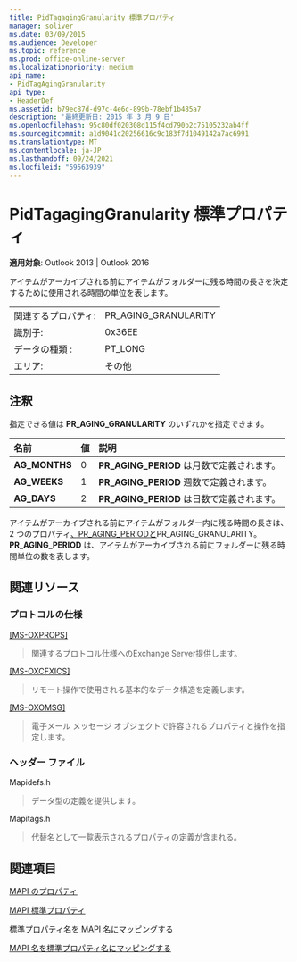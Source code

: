```yaml
---
title: PidTagagingGranularity 標準プロパティ
manager: soliver
ms.date: 03/09/2015
ms.audience: Developer
ms.topic: reference
ms.prod: office-online-server
ms.localizationpriority: medium
api_name:
- PidTagAgingGranularity
api_type:
- HeaderDef
ms.assetid: b79ec87d-d97c-4e6c-899b-78ebf1b485a7
description: '最終更新日: 2015 年 3 月 9 日'
ms.openlocfilehash: 95c80df020308d115f4cd790b2c75105232ab4ff
ms.sourcegitcommit: a1d9041c20256616c9c183f7d1049142a7ac6991
ms.translationtype: MT
ms.contentlocale: ja-JP
ms.lasthandoff: 09/24/2021
ms.locfileid: "59563939"
---
```

# <a name="pidtagaginggranularity-canonical-property"></a>PidTagagingGranularity 標準プロパティ

  
  
**適用対象**: Outlook 2013 | Outlook 2016 
  
アイテムがアーカイブされる前にアイテムがフォルダーに残る時間の長さを決定するために使用される時間の単位を表します。
  
|||
|:-----|:-----|
|関連するプロパティ:  <br/> |PR_AGING_GRANULARITY  <br/> |
|識別子:  <br/> |0x36EE  <br/> |
|データの種類 :   <br/> |PT_LONG  <br/> |
|エリア:  <br/> |その他  <br/> |
   
## <a name="remarks"></a>注釈

指定できる値は **PR_AGING_GRANULARITY** のいずれかを指定できます。 
  
|**名前**|**値**|**説明**|
|:-----|:-----|:-----|
|**AG_MONTHS** <br/> |0  <br/> |**PR_AGING_PERIOD** は月数で定義されます。  <br/> |
|**AG_WEEKS** <br/> |1  <br/> |**PR_AGING_PERIOD** 週数で定義されます。  <br/> |
|**AG_DAYS** <br/> |2  <br/> |**PR_AGING_PERIOD** は日数で定義されます。  <br/> |
   
アイテムがアーカイブされる前にアイテムがフォルダー内に残る時間の長さは、2 つのプロパティ[、PR_AGING_PERIODと](pidtagagingperiod-canonical-property.md)PR_AGING_GRANULARITY。  **PR_AGING_PERIOD** は、アイテムがアーカイブされる前にフォルダーに残る時間単位の数を表します。 
  
## <a name="related-resources"></a>関連リソース

### <a name="protocol-specifications"></a>プロトコルの仕様

[[MS-OXPROPS]](https://msdn.microsoft.com/library/f6ab1613-aefe-447d-a49c-18217230b148%28Office.15%29.aspx)
  
> 関連するプロトコル仕様へのExchange Server提供します。
    
[[MS-OXCFXICS]](https://msdn.microsoft.com/library/b9752f3d-d50d-44b8-9e6b-608a117c8532%28Office.15%29.aspx)
  
> リモート操作で使用される基本的なデータ構造を定義します。
    
[[MS-OXOMSG]](https://msdn.microsoft.com/library/daa9120f-f325-4afb-a738-28f91049ab3c%28Office.15%29.aspx)
  
> 電子メール メッセージ オブジェクトで許容されるプロパティと操作を指定します。
    
### <a name="header-files"></a>ヘッダー ファイル

Mapidefs.h
  
> データ型の定義を提供します。
    
Mapitags.h
  
> 代替名として一覧表示されるプロパティの定義が含まれる。
    
## <a name="see-also"></a>関連項目



[MAPI のプロパティ](mapi-properties.md)
  
[MAPI 標準プロパティ](mapi-canonical-properties.md)
  
[標準プロパティ名を MAPI 名にマッピングする](mapping-canonical-property-names-to-mapi-names.md)
  
[MAPI 名を標準プロパティ名にマッピングする](mapping-mapi-names-to-canonical-property-names.md)

